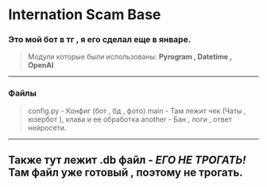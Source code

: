 # __Internation Scam Base__
### Это мой бот в тг , я его сделал еще в январе.
> Модули которые были использованы: __Pyrogram , Datetime , OpenAI__
---
### Файлы
> config.py - Конфиг (бот , бд , фото)
> main - Там лежит чек (Чаты , юзербот ), клава и ее обработка
> another - Бан , логи , ответ нейросети.
---
__Также тут лежит .db файл -__ *ЕГО НЕ ТРОГАТЬ!* 
__Там файл уже готовый , поэтому не трогать.__
---
